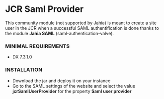 # JCR Saml Provider
This community module (not supported by Jahia) is meant to create a site user in the JCR when a successful SAML authentification is done thanks to the module **Jahia SAML** (saml-authentication-valve).

### MINIMAL REQUIREMENTS
* DX 7.3.1.0

### INSTALLATION
- Download the jar and deploy it on your instance
- Go to the SAML settings of the website and select the value **jcrSamlUserProvider** for the property **Saml user provider**
